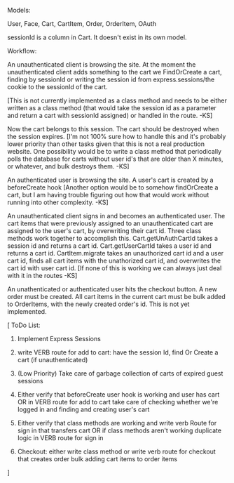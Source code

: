 Models:

User, Face, Cart, CartItem, Order, OrderItem, OAuth

sessionId is a column in Cart.  It doesn't exist in its own model.  

Workflow: 

An unauthenticated client is browsing the site.  At the moment the unauthenticated client adds something to the cart we FindOrCreate a cart, finding by sessionId or writing the session id from express.sessions/the cookie to the sessionId of the cart.  

[This is not currently implemented as a class method and needs to be either written as a class method (that would take the session id as a parameter and return a cart with sessionId assigned) or handled in the route. -KS]  

Now the cart belongs to this session.  The cart should be destroyed when the session expires.  [I'm not 100% sure how to handle this and it's probably lower priority than other tasks given that this is not a real production website. One possibility would be to write a class method that periodically polls the database for carts without user id's that are older than X minutes, or whatever, and bulk destroys them. -KS]

An authenticated user is browsing the site.  A user's cart is created by a beforeCreate hook [Another option would be to somehow findOrCreate a cart, but I am having trouble figuring out how that would work without running into other complexity.  -KS]

An unauthenticated client signs in and becomes an authenticated user.  The cart items that were previously assigned to an unauthenticated cart are assigned to the user's cart, by overwriting their cart id.  Three class methods work together to accomplish this. Cart.getUnAuthCartId takes a session id and returns a cart id.  Cart.getUserCartId takes a user id and returns a cart id.  CartItem.migrate takes an unauthorized cart id and a user cart id, finds all cart items with the unathorized cart id, and overwrites the cart id with user cart id.  [If none of this is working we can always just deal with it in the routes -KS]

An unathenticated or authenticated user hits the checkout button.  A new order must be created.  All cart items in the current cart must be bulk added to OrderItems, with the newly created order's id.  This is not yet implemented.  

[
ToDo List:

1) Implement Express Sessions

2) write VERB route for add to cart: have the session Id, find Or Create a cart (if unauthenticated) 

3) (Low Priority) Take care of garbage collection of carts of expired guest sessions

4) Either verify that beforeCreate user hook is working and user has cart OR in VERB route for add to cart take care of checking whether
we're logged in and finding and creating user's cart

5) Either verify that class methods are working and write verb Route for sign in that transfers cart OR if class methods aren't working
duplicate logic in VERB route for sign in 

6) Checkout: either write class method or write verb route for checkout that creates order bulk adding cart items to order items


]







